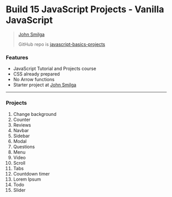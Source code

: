 # Build 15 JavaScript Projects - Vanilla JavaScript
> [John Smilga](https://www.johnsmilga.com)
> 
> GitHub repo is [javascript-basics-projects](https://www.github.com/john-smilga/javascript-basics-projects)

### Features
- JavaScript Tutorial and Projects course
- CSS already prepared
- No Arrow functions
- Starter project at [John Smilga](https://www.johnsmilga.com)

<hr>

### Projects
1. Change background
2. Counter
3. Reviews
4. Navbar
5. Sidebar
6. Modal
7. Questions
8. Menu
9. Video
10. Scroll
11. Tabs
12. Countdown timer
13. Lorem Ipsum
14. Todo
15. Slider




